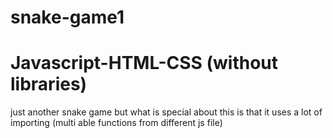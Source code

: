 # snake-game1
# Javascript-HTML-CSS (without libraries)
just another snake game but what is special about this is that it uses a lot of importing (multi able functions from different js file)

